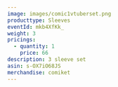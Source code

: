 ```yaml
---
image: images/comic1vtuberset.png
producttype: Sleeves
eventId: mkb4XfKk_
weight: 3
pricings:
  - quantity: 1
    price: 66
description: 3 sleeve set
asin: s-OX7iO68JS
merchandise: comiket
---
```

